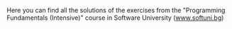 Here you can find all the solutions of the exercises from the "Programming Fundamentals (Intensive)" course in Software University (www.softuni.bg)
